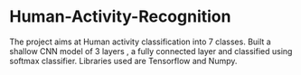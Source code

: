 # Human-Activity-Recognition
The project aims at Human activity classification into 7 classes. Built a shallow CNN model of 3 layers , a fully connected layer and classified using softmax classifier. Libraries used are Tensorflow and Numpy.
